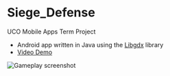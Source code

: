 # Siege_Defense
UCO Mobile Apps Term Project <br />
- Android app written in Java using the [Libgdx](https://libgdx.com/) library<br />
- [Video Demo](https://youtu.be/DrELOw74-d4)

![Gameplay screenshot](https://adriankovatana.github.io/assets/img/siege.png)
